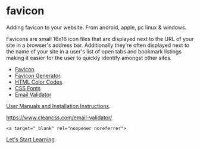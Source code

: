 <h1>favicon</h1>
<p>Adding favicon to your website. From android, apple, pc linux &amp; windows.</p>

<p>Favicons are small 16x16 icon files that are displayed next to the URL of your site in a browser's 
address bar. Additionally they're often displayed next to the name of your site in a user's list of 
open tabs and bookmark listings making it easier for the user to quickly identify amongst other sites.</p>

<ul>
  <li><a href="https://www.favicon-generator.org/">Favicon</a>.</li>
  <li><a href="https://www.favicon-generator.org/image-editor/" target="_blank" rel="noopener noreferrer">Favicon Generator</a>.</li>
  <li><a href="https://www.hexcolortool.com/" target="_blank" rel="noopener noreferrer">HTML Color Codes</a>.</li>
  <li><a href="https://www.cssfontstack.com/" target="_blank" rel="noopener noreferrer">CSS Fonts</a></li>
  <li><a href="https://www.cleancss.com/email-validator/" target="_blank" rel="noopener noreferrer">Email Validator</a></li>
</ul>

<a href="https://www.cleancss.com/user-manuals/" target="_blank" rel="noopener noreferrer">
User Manuals and Installation Instructions</a>.

https://www.cleancss.com/email-validator/

<pre><code>&lt;a target="_blank" rel="noopener noreferrer"&gt;</code></pre>
    
<a href="https://www.geeksforgeeks.org/how-to-open-a-hyperlink-in-another-window-or-tab-in-html/">Let's Start Learning</a>.
